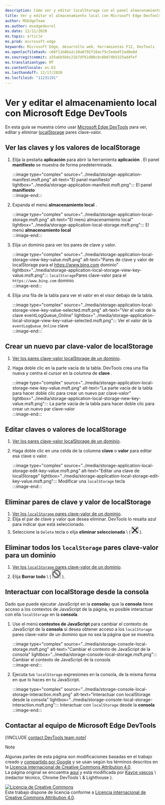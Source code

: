 ```yaml
---
description: Cómo ver y editar localStorage con el panel almacenamiento local y la consola.
title: Ver y editar el almacenamiento local con Microsoft Edge DevTools
author: MSEdgeTeam
ms.author: msedgedevrel
ms.date: 12/11/2020
ms.topic: article
ms.prod: microsoft-edge
keywords: Microsoft Edge, desarrollo web, herramientas F12, DevTools
ms.openlocfilehash: c68f11b8ba2c10a0792f10acf5c5ededf2ad8e8d
ms.sourcegitcommit: a35a6b5bbc21b7df61d08cbc6b074b5325ad4fef
ms.translationtype: MT
ms.contentlocale: es-ES
ms.lasthandoff: 12/17/2020
ms.locfileid: "11231191"
---
```

<!-- Copyright Kayce Basques 

   Licensed under the Apache License, Version 2.0 (the "License");
   you may not use this file except in compliance with the License.
   You may obtain a copy of the License at

       https://www.apache.org/licenses/LICENSE-2.0

   Unless required by applicable law or agreed to in writing, software
   distributed under the License is distributed on an "AS IS" BASIS,
   WITHOUT WARRANTIES OR CONDITIONS OF ANY KIND, either express or implied.
   See the License for the specific language governing permissions and
   limitations under the License.  -->  

# Ver y editar el almacenamiento local con Microsoft Edge DevTools  

En esta guía se muestra cómo usar [Microsoft Edge DevTools][MicrosoftEdgeDevTools] para ver, editar y eliminar [localStorage][MDNWindowsLocalStorage] pares clave-valor.  

## Ver las claves y los valores de localStorage  

1.  Elija la pestaña **aplicación** para abrir la herramienta **aplicación** .  El panel **manifiesto** se muestra de forma predeterminada.  
    
    :::image type="complex" source="../media/storage-application-manifest.msft.png" alt-text="El panel manifiesto" lightbox="../media/storage-application-manifest.msft.png":::
       El panel **manifiesto**  
    :::image-end:::  
    
1.  Expanda el menú **almacenamiento local** .  
    
    :::image type="complex" source="../media/storage-application-local-storage.msft.png" alt-text="El menú almacenamiento local" lightbox="../media/storage-application-local-storage.msft.png":::
       El menú **almacenamiento local**  
    :::image-end:::  
    
1.  Elija un dominio para ver los pares de clave y valor.  
    
    :::image type="complex" source="../media/storage-application-local-storage-view-key-value.msft.png" alt-text="Pares de clave y valor de localStorage para el https://www.bing.com dominio" lightbox="../media/storage-application-local-storage-view-key-value.msft.png":::
       `localStorage`Pares clave-valor para el `https://www.bing.com` dominio  
    :::image-end:::  
    
1.  Elija una fila de la tabla para ver el valor en el visor debajo de la tabla.  
    
    :::image type="complex" source="../media/storage-application-local-storage-view-key-value-selected.msft.png" alt-text="Ver el valor de la clave eventLogQueue_Online" lightbox="../media/storage-application-local-storage-view-key-value-selected.msft.png":::
       Ver el valor de la `eventLogQueue_Online` clave  
    :::image-end:::  
    
## Crear un nuevo par clave-valor de localStorage  

1.  [Ver los pares clave-valor localStorage de un dominio](#view-localstorage-keys-and-values).  
1.  Haga doble clic en la parte vacía de la tabla.  DevTools crea una fila nueva y centra el cursor en la columna de **clave** .  
    
    :::image type="complex" source="../media/storage-application-local-storage-new-key-value.msft.png" alt-text="La parte vacía de la tabla para hacer doble clic para crear un nuevo par clave-valor" lightbox="../media/storage-application-local-storage-new-key-value.msft.png":::
       La parte vacía de la tabla para hacer doble clic para crear un nuevo par clave-valor  
    :::image-end:::  
    
## Editar claves o valores de localStorage  

1.  [Ver los pares clave-valor localStorage de un dominio](#view-localstorage-keys-and-values).  
1.  Haga doble clic en una celda de la columna **clave** o **valor** para editar esa clave o valor.  
    
    :::image type="complex" source="../media/storage-application-local-storage-edit-key-value.msft.png" alt-text="Editar una clave de localStorage" lightbox="../media/storage-application-local-storage-edit-key-value.msft.png":::
       Modificar una `localStorage` tecla  
    :::image-end:::  
    
## Eliminar pares de clave y valor de localStorage  

1.  [Ver los `localStorage` pares clave-valor de un dominio](#view-localstorage-keys-and-values).  
1.  Elija el par de clave y valor que desea eliminar.  DevTools lo resalta azul para indicar que está seleccionado.  
1.  Seleccione la `Delete` tecla o elija **eliminar seleccionada** \ ( ![ eliminar seleccionado ][ImageDeleteIcon] \).  
    
## Eliminar todos los `localStorage` pares clave-valor para un dominio  

1.  [Ver los `localStorage` pares clave-valor de un dominio](#view-localstorage-keys-and-values).  
1.  Elija **Borrar todo** \ ( ![ Borrar todo ][ImageClearIcon] \).  
    
## Interactuar con localStorage desde la consola  

Dado que puede ejecutar JavaScript en la **consola**y que la **consola** tiene acceso a los contextos de JavaScript de la página, es posible interactuar con ella `localStorage` en la **consola**.  

1.  Use el menú **contextos de JavaScript** para cambiar el contexto de JavaScript de la **consola** si desea obtener acceso a los `localStorage` pares clave-valor de un dominio que no sea la página que se muestra.  
    
    :::image type="complex" source="../media/storage-console-local-storage.msft.png" alt-text="Cambiar el contexto de JavaScript de la consola" lightbox="../media/storage-console-local-storage.msft.png":::
       Cambiar el contexto de JavaScript de la consola  
    :::image-end:::  
    
1.  Ejecuta tus `localStorage` expresiones en la consola, de la misma forma en que lo haces en tu JavaScript.  
    
    :::image type="complex" source="../media/storage-console-local-storage-interaction.msft.png" alt-text="Interactuar con localStorage desde la consola" lightbox="../media/storage-console-local-storage-interaction.msft.png":::
       Interactuar con `localStorage` desde la **consola**  
    :::image-end:::  
    
## Contactar al equipo de Microsoft Edge DevTools  

[!INCLUDE [contact DevTools team note](../includes/contact-devtools-team-note.md)]  

<!-- image links -->  

[ImageClearIcon]: ../media/clear-icon.msft.png  
[ImageDeleteIcon]: ../media/delete-icon.msft.png  

<!-- links -->  

[MicrosoftEdgeDevTools]: ../../devtools-guide-chromium/index.md "Herramientas para desarrolladores de Microsoft Edge (cromo) | Microsoft docs"  

[MDNWindowsLocalStorage]: https://developer.mozilla.org/docs/Web/API/Window/localStorage "Window. localStorage | MDN"  

> [!NOTE]
> Algunas partes de esta página son modificaciones basadas en el trabajo creado y [compartido por Google][GoogleSitePolicies] y se usan según los términos descritos en la [Licencia internacional de Creative Commons Attribution 4.0][CCA4IL].  
> La página original se encuentra [aquí](https://developers.google.com/web/tools/chrome-devtools/storage/localstorage) y está modificada por [Kayce vascos][KayceBasques] \ (redactor técnico, Chrome DevTools \ & Lighthouse \).  

[![Licencia de Creative Commons][CCby4Image]][CCA4IL]  
Este trabajo dispone de licencia conforme a [Licencia internacional de Creative Commons Attribution 4.0][CCA4IL].  

[CCA4IL]: https://creativecommons.org/licenses/by/4.0  
[CCby4Image]: https://i.creativecommons.org/l/by/4.0/88x31.png  
[GoogleSitePolicies]: https://developers.google.com/terms/site-policies  
[KayceBasques]: https://developers.google.com/web/resources/contributors/kaycebasques  
